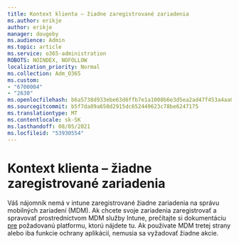 ```yaml
---
title: Kontext klienta – žiadne zaregistrované zariadenia
ms.author: erikje
author: erikje
manager: dougeby
ms.audience: Admin
ms.topic: article
ms.service: o365-administration
ROBOTS: NOINDEX, NOFOLLOW
localization_priority: Normal
ms.collection: Adm_O365
ms.custom:
- "6700004"
- "2630"
ms.openlocfilehash: b6a5738d933ebe63d6ffb7e1a1008b6e3d5ea2ad47f453a4aa0028e566f344ec
ms.sourcegitcommit: b5f7da89a650d2915dc652449623c78be6247175
ms.translationtype: MT
ms.contentlocale: sk-SK
ms.lasthandoff: 08/05/2021
ms.locfileid: "53930554"
---
```

# <a name="client-context---no-enrolled-devices"></a>Kontext klienta – žiadne zaregistrované zariadenia

Váš nájomník nemá v intune zaregistrované žiadne zariadenia na správu mobilných zariadení (MDM). Ak chcete svoje zariadenia zaregistrovať a spravovať prostredníctvom MDM služby Intune, prečítajte si dokumentáciu [pre](https://docs.microsoft.com/intune/device-enrollment) požadovanú platformu, ktorú nájdete tu. Ak používate MDM tretej strany alebo iba funkcie ochrany aplikácií, nemusia sa vyžadovať žiadne akcie. 